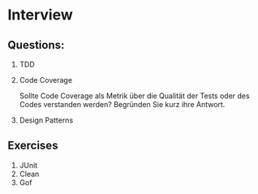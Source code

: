 # Interview

## Questions: 

1. TDD
2. Code Coverage

   Sollte Code Coverage als Metrik über die Qualität der Tests oder des Codes
   verstanden werden? Begründen Sie kurz ihre Antwort.

3. Design Patterns
 
## Exercises

1. JUnit
2. Clean
3. Gof
